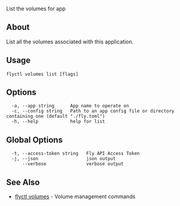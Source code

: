 <p class="font-medium tracking-tight text-gray-400 text-lg -mt-4 mb-9 pb-5 border-b">
  List the volumes for app
</p>

## About

List all the volumes associated with this application.

## Usage

~~~
flyctl volumes list [flags]
~~~

## Options

~~~
  -a, --app string      App name to operate on
  -c, --config string   Path to an app config file or directory containing one (default "./fly.toml")
  -h, --help            help for list
~~~

## Global Options

~~~
  -t, --access-token string   Fly API Access Token
  -j, --json                  json output
      --verbose               verbose output
~~~

## See Also

* [flyctl volumes](/docs/flyctl/volumes/)	 - Volume management commands

